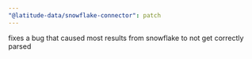 ```yaml
---
"@latitude-data/snowflake-connector": patch
---
```


fixes a bug that caused most results from snowflake to not get correctly parsed
